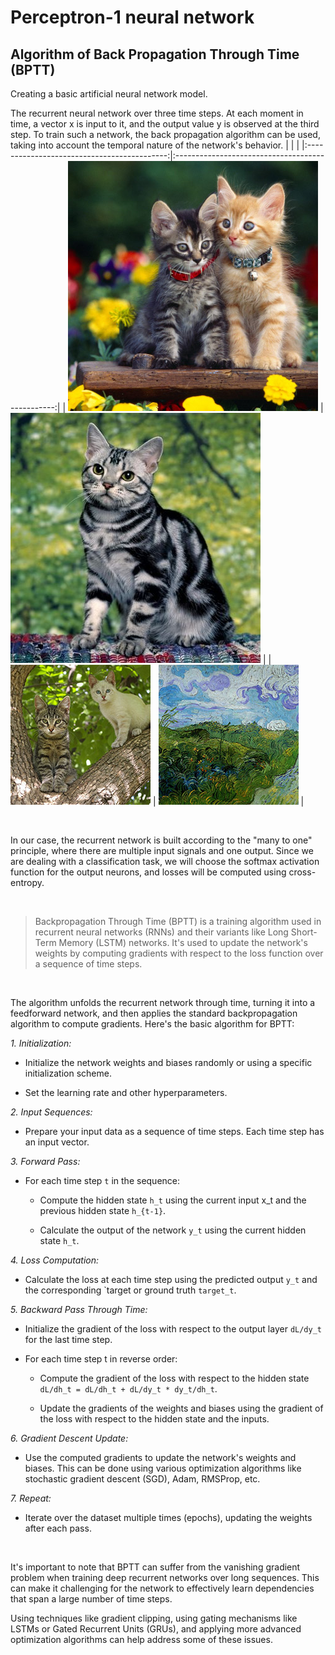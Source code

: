 # Perceptron-1 neural network
##  Algorithm of Back Propagation Through Time (BPTT)

Creating a basic artificial neural network model.

The recurrent neural network over three time steps. At each moment in time, a vector x is input to it, and the output value y is observed at the third step. To train such a network, the back propagation algorithm can be used, taking into account the temporal nature of the network's behavior. 
|                                             |                                                  |
|:-------------------------------------------:|:------------------------------------------------:|
| ![img](https://github.com/SSobol77/Perceptron-1/blob/main/cats400.jpg) |![img](https://github.com/SSobol77/Perceptron-1/blob/main/cats400_2.jpg) |
| ![img](https://github.com/SSobol77/Perceptron-1/blob/main/img.jpg) | ![img](https://github.com/SSobol77/Perceptron-1/blob/main/img_style.jpg) |

 &nbsp;
 
In our case, the recurrent network is built according to the "many to one" principle, where there are multiple input signals and one output. Since we are dealing with a classification task, we will choose the softmax activation function for the output neurons, and losses will be computed using cross-entropy.
 
 &nbsp;
 
> Backpropagation Through Time (BPTT) is a training algorithm used in recurrent neural networks (RNNs) and their variants like Long Short-Term Memory (LSTM) networks. 
> It's used to update the network's weights by computing gradients with respect to the loss function over a sequence of time steps. 

 &nbsp;
 
The algorithm unfolds the recurrent network through time, turning it into a feedforward network, and then applies the standard backpropagation algorithm to compute gradients. Here's the basic algorithm for BPTT:

*1. Initialization:*

 * Initialize the network weights and biases randomly or using a specific initialization scheme.
  
 * Set the learning rate and other hyperparameters.
    &nbsp;
   

*2. Input Sequences:*

 * Prepare your input data as a sequence of time steps. Each time step has an input vector.
 &nbsp;


*3. Forward Pass:*

  * For each time step ``t`` in the sequence:
    
    * Compute the hidden state ``h_t`` using the current input x_t and the previous hidden state ``h_{t-1}``.
      
    * Calculate the output of the network ``y_t`` using the current hidden state ``h_t``.
   &nbsp;


*4. Loss Computation:*

   * Calculate the loss at each time step using the predicted output ``y_t`` and the corresponding `target or ground truth ``target_t``.
&nbsp;


*5. Backward Pass Through Time:*

 * Initialize the gradient of the loss with respect to the output layer ``dL/dy_t`` for the last time step.
  
 * For each time step t in reverse order:
   
    * Compute the gradient of the loss with respect to the hidden state ``dL/dh_t = dL/dh_t + dL/dy_t * dy_t/dh_t``.
      
    * Update the gradients of the weights and biases using the gradient of the loss with respect to the hidden state and the inputs. 
&nbsp;

 
*6. Gradient Descent Update:*

 * Use the computed gradients to update the network's weights and biases. This can be done using various optimization algorithms like stochastic gradient descent (SGD), Adam, RMSProp, etc.
&nbsp;

 
*7. Repeat:*

 * Iterate over the dataset multiple times (epochs), updating the weights after each pass.

&nbsp;


It's important to note that BPTT can suffer from the vanishing gradient problem when training deep recurrent networks over long sequences. This can make it challenging for the network to effectively learn dependencies that span a large number of time steps. 

Using techniques like gradient clipping, using gating mechanisms like LSTMs or Gated Recurrent Units (GRUs), and applying more advanced optimization algorithms can help address some of these issues.

